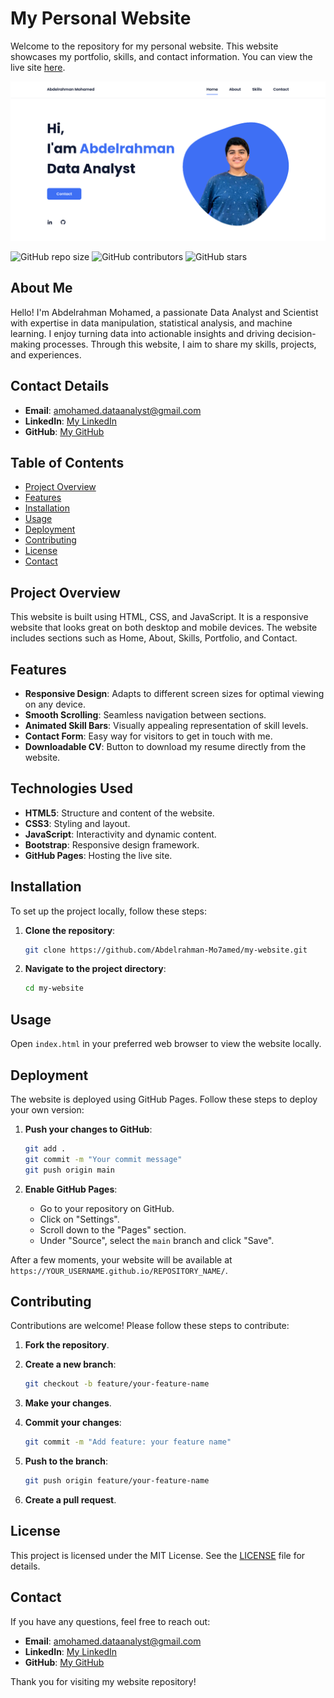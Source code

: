 # My Personal Website
Welcome to the repository for my personal website. This website showcases my portfolio, skills, and contact information. You can view the live site [here](https://YOUR_USERNAME.github.io/REPOSITORY_NAME/).

![Website](Preview.png)

![GitHub repo size](https://img.shields.io/github/repo-size/Abdelrahman-Mo7amed/my-website)
![GitHub contributors](https://img.shields.io/github/contributors/Abdelrahman-Mo7amed/my-website)
![GitHub stars](https://img.shields.io/github/stars/Abdelrahman-Mo7amed/my-website?style=social)

## About Me

Hello! I'm Abdelrahman Mohamed, a passionate Data Analyst and Scientist with expertise in data manipulation, statistical analysis, and machine learning. I enjoy turning data into actionable insights and driving decision-making processes. Through this website, I aim to share my skills, projects, and experiences.

## Contact Details

- **Email**: amohamed.dataanalyst@gmail.com
- **LinkedIn**: [My LinkedIn](https://www.linkedin.com/in/abdelrhmanmohmed)
- **GitHub**: [My GitHub](https://github.com/Abdelrahman-Mo7amed)

## Table of Contents

- [Project Overview](#project-overview)
- [Features](#features)
- [Installation](#installation)
- [Usage](#usage)
- [Deployment](#deployment)
- [Contributing](#contributing)
- [License](#license)
- [Contact](#contact)

## Project Overview

This website is built using HTML, CSS, and JavaScript. It is a responsive website that looks great on both desktop and mobile devices. The website includes sections such as Home, About, Skills, Portfolio, and Contact.

## Features

- **Responsive Design**: Adapts to different screen sizes for optimal viewing on any device.
- **Smooth Scrolling**: Seamless navigation between sections.
- **Animated Skill Bars**: Visually appealing representation of skill levels.
- **Contact Form**: Easy way for visitors to get in touch with me.
- **Downloadable CV**: Button to download my resume directly from the website.

## Technologies Used

- **HTML5**: Structure and content of the website.
- **CSS3**: Styling and layout.
- **JavaScript**: Interactivity and dynamic content.
- **Bootstrap**: Responsive design framework.
- **GitHub Pages**: Hosting the live site.

## Installation

To set up the project locally, follow these steps:

1. **Clone the repository**:

    ```bash
    git clone https://github.com/Abdelrahman-Mo7amed/my-website.git
    ```

2. **Navigate to the project directory**:

    ```bash
    cd my-website
    ```

## Usage

Open `index.html` in your preferred web browser to view the website locally.

## Deployment

The website is deployed using GitHub Pages. Follow these steps to deploy your own version:

1. **Push your changes to GitHub**:

    ```bash
    git add .
    git commit -m "Your commit message"
    git push origin main
    ```

2. **Enable GitHub Pages**:
    - Go to your repository on GitHub.
    - Click on "Settings".
    - Scroll down to the "Pages" section.
    - Under "Source", select the `main` branch and click "Save".

After a few moments, your website will be available at `https://YOUR_USERNAME.github.io/REPOSITORY_NAME/`.

## Contributing

Contributions are welcome! Please follow these steps to contribute:

1. **Fork the repository**.
2. **Create a new branch**:

    ```bash
    git checkout -b feature/your-feature-name
    ```

3. **Make your changes**.
4. **Commit your changes**:

    ```bash
    git commit -m "Add feature: your feature name"
    ```

5. **Push to the branch**:

    ```bash
    git push origin feature/your-feature-name
    ```

6. **Create a pull request**.

## License

This project is licensed under the MIT License. See the [LICENSE](LICENSE) file for details.

## Contact

If you have any questions, feel free to reach out:

- **Email**: amohamed.dataanalyst@gmail.com
- **LinkedIn**: [My LinkedIn](https://www.linkedin.com/in/abdelrhmanmohmed)
- **GitHub**: [My GitHub](https://github.com/Abdelrahman-Mo7amed)

Thank you for visiting my website repository!
